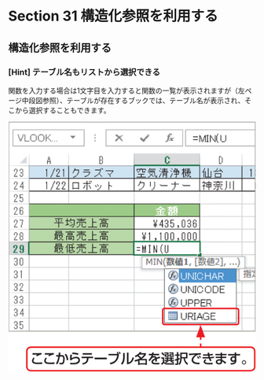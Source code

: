 # Section 31 構造化参照を利用する

## 構造化参照を利用する

### [Hint] テーブル名もリストから選択できる

関数を入力する場合は1文字目を入力すると関数の一覧が表示されますが（左ページ中段図参照）、テーブルが存在するブックでは、テーブル名が表示され、そこから選択することもできます。

![hint](005.png)
